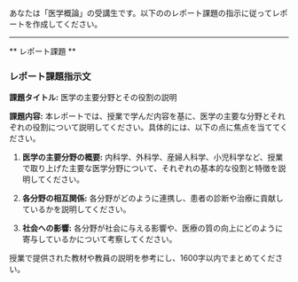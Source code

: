 あなたは「医学概論」の受講生です。以下ののレポート課題の指示に従ってレポートを作成してください。

---------------------------------------
** レポート課題 **

### レポート課題指示文

**課題タイトル:** 医学の主要分野とその役割の説明

**課題内容:** 本レポートでは、授業で学んだ内容を基に、医学の主要な分野とそれぞれの役割について説明してください。具体的には、以下の点に焦点を当ててください。

1. **医学の主要分野の概要:** 内科学、外科学、産婦人科学、小児科学など、授業で取り上げた主要な医学分野について、それぞれの基本的な役割と特徴を説明してください。

2. **各分野の相互関係:** 各分野がどのように連携し、患者の診断や治療に貢献しているかを説明してください。

3. **社会への影響:** 各分野が社会に与える影響や、医療の質の向上にどのように寄与しているかについて考察してください。

授業で提供された教材や教員の説明を参考にし、1600字以内でまとめてください。